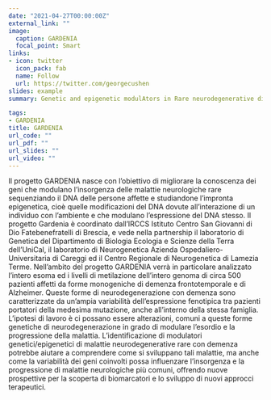 ```yaml
---
date: "2021-04-27T00:00:00Z"
external_link: ""
image:
  caption: GARDENIA
  focal_point: Smart
links:
- icon: twitter
  icon_pack: fab
  name: Follow
  url: https://twitter.com/georgecushen
slides: example
summary: Genetic and epigenetic modulAtors in Rare neurodegenerative diseases with DEmentia.. a National study on autosomal dominant Alzheimer disease and genetic frontotemporal degeneration with dementIA

tags:
- GARDENIA
title: GARDENIA 
url_code: ""
url_pdf: ""
url_slides: ""
url_video: ""
---
```


Il progetto GARDENIA nasce con l’obiettivo di migliorare la conoscenza dei geni che modulano l’insorgenza delle malattie neurologiche rare sequenziando il DNA delle persone affette e studiandone l’impronta epigenetica, cioè quelle modificazioni del DNA dovute all’interazione di un individuo con l’ambiente e che modulano l’espressione del DNA stesso.  Il progetto Gardenia è coordinato dall’IRCCS Istituto Centro San Giovanni di Dio Fatebenefratelli di Brescia, e vede nella partnership il laboratorio di Genetica del Dipartimento di Biologia Ecologia e Scienze della Terra dell’UniCal, il laboratorio di Neurogenetica Azienda Ospedaliero-Universitaria di Careggi ed il Centro Regionale di Neurogenetica di Lamezia Terme. Nell’ambito del progetto GARDENIA verrà in particolare analizzato l’intero esoma ed i livelli di metilazione dell’intero genoma di circa 500 pazienti affetti da forme monogeniche di demenza frontotemporale e di Alzheimer. Queste forme di neurodegenerazione con demenza sono caratterizzate da un’ampia variabilità dell’espressione fenotipica tra pazienti portatori della medesima mutazione, anche all’interno della stessa famiglia. L’ipotesi di lavoro è ci possano essere alterazioni, comuni a queste forme genetiche di neurodegenerazione in grado di modulare l’esordio e la progressione della malattia. L’identificazione di modulatori genetici/epigenetici di malattie neurodegenerative rare con demenza potrebbe aiutare a comprendere come si sviluppano tali malattie, ma anche come la variabilità dei geni coinvolti possa influenzare l’insorgenza e la progressione di malattie neurologiche più comuni, offrendo nuove prospettive per la scoperta di biomarcatori e lo sviluppo di nuovi approcci terapeutici.